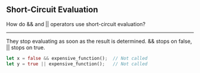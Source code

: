 ## Short-Circuit Evaluation

How do && and || operators use short-circuit evaluation?

---

They stop evaluating as soon as the result is determined. && stops on false, || stops on true.

```rust
let x = false && expensive_function();  // Not called
let y = true || expensive_function();   // Not called
```

